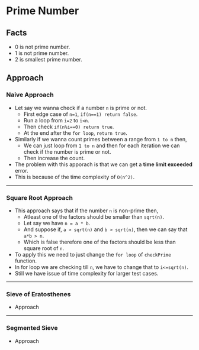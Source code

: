 # Prime Number

## Facts

- 0 is not prime number.
- 1 is not prime number.
- 2 is smallest prime number.

## Approach

### Naive Approach

- Let say we wanna check if a number `n` is prime or not.
  - First edge case of `n=1`, `if(n==1) return false`.
  - Run a loop from `i=2` to `i<n`.
  - Then check `if(n%i==0) return true`.
  - At the end after the `for loop`, `return true`.
- Similarly if we wanna count primes between a range from `1 to n` then,
  - We can just loop from `1 to n` and then for each iteration we can check if the number is prime or not.
  - Then increase the count.
- The problem with this apporach is that we can get a **time limit exceeded** error.
- This is because of the time complexity of `O(n^2)`.

---

### Square Root Approach

- This approach says that if the number `n` is non-prime then,
  - Atleast one of the factors should be smaller than `sqrt(n)`.
  - Let say we have `n = a * b`.
  - And suppose if, `a > sqrt(n)` and `b > sqrt(n)`, then we can say that `a*b > n`.
  - Which is false therefore one of the factors should be less than square root of `n`.
- To apply this we need to just change the `for loop` of `checkPrime` function.
- In for loop we are checking till `n`, we have to change that to `i<=sqrt(n)`.
- Still we have issue of time complexity for larger test cases.

---

### Sieve of Eratosthenes

- Approach

---

### Segmented Sieve

- Approach
